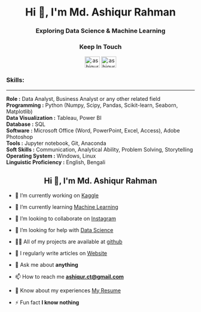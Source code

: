 

<h1 align="center">Hi 👋, I'm Md. Ashiqur Rahman</h1>
<h3 align="center">Exploring Data Science & Machine Learning</h3>



<h3 align="center">Keep In Touch</h3>
<p align="center">
<a href="https://linkedin.com/in/ashiqur0202" target="blank"><img align="center" src="https://raw.githubusercontent.com/rahuldkjain/github-profile-readme-generator/master/src/images/icons/Social/linked-in-alt.svg" alt="ashiqur0202" height="30" width="40" /></a>
<a href="https://kaggle.com/ashiqur0202" target="blank"><img align="center" src="https://raw.githubusercontent.com/rahuldkjain/github-profile-readme-generator/master/src/images/icons/Social/kaggle.svg" alt="ashiqur0202" height="30" width="40" /></a>
</p>

<h3>Skills:</h3>
<hr>
<p>
  <b> Role		:</b> Data Analyst, Business Analyst or any other related field<br>
<b>Programming	 	:</b>  Python (Numpy, Scipy, Pandas, Scikit-learn, Seaborn, Matplotlib)<br>
<b>Data Visualization	:</b>  Tableau, Power BI<br>
<b>Database		:</b>  SQL<br>
<b>Software		:</b>  Microsoft Office (Word, PowerPoint, Excel, Access), Adobe Photoshop<br>
<b>Tools		:</b>  Jupyter notebook, Git, Anaconda<br>
<b>Soft Skills		:</b>  Communication, Analytical Ability, Problem Solving, Storytelling<br>
<b>Operating System 	:</b>  Windows, Linux<br>
<b>Linguistic Proficiency 	:</b>  English, Bengali<br>
</p>

<h2 align="center">Hi 👋, I'm Md. Ashiqur Rahman</h2>


- 🔭 I’m currently working on [Kaggle](#)

- 🌱 I’m currently learning [Machine Learning](#)

- 👯 I’m looking to collaborate on [Instagram](#)

- 🤝 I’m looking for help with [Data Science](#)

- 👨‍💻 All of my projects are available at [github](github)

- 📝 I regularly write articles on [Website](https://www.ashiqnotes.com/)

- 💬 Ask me about **anything**

- 📫 How to reach me **ashiqur.ct@gmail.com**

- 📄 Know about my experiences [My Resume](#)

- ⚡ Fun fact **I know nothing**



